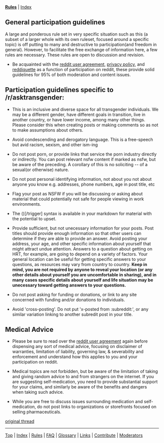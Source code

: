 [**Rules**](https://github.com/MissTeapot/LGBT-Wikis/blob/main/github_wiki/asktransgender/rules.md) | [Index](https://github.com/MissTeapot/LGBT-Wikis/blob/main/github_wiki/asktransgender/index.md)

General participation guidelines
---

A large and ponderous rule set in very specific situation such as this (a subset of a larger whole with its own ruleset, focused around a specific topic) is off putting to many and destructive to participation(and freedom in general). However, to facilitate the free exchange of information here, a few rules are necessary. These rules are open to discussion and revision.

- Be acquainted with the [reddit user agreement](http://reddit.com/help/useragreement), [privacy policy](http://reddit.com/help/privacypolicy), and [reddiquette](http://www.reddit.com/help/reddiquette) as a function of participation on reddit, these provide solid guidelines for 95% of both moderation and content issues.


Participation guidelines specific to /r/asktransgender:
---

- This is an inclusive and diverse space for all transgender individuals. We may be a different gender, have different goals in transition, live in another country, or have lower income, among many other things. Please consider this when creating posts or making comments so as not to make assumptions about others.

- Avoid condescending and derogatory language. This is a free-speech but avid racism, sexism, and other ism-ing

- Do not post porn, or provide links that service the porn industry directly or indirectly. You can post relevant nsfw content if marked as nsfw, but be aware of the preceding. A corollary of this is no soliciting -- of a sexual(or otherwise) nature.

- Do not post personal identifying information, not about you not about anyone you know e.g. addresses, phone numbers, age in post title, etc

- Flag your post as NSFW if you will be discussing or asking about material that could potentially not safe for people viewing in work environments.

- The ()[/trigger] syntax is available in your markdown for material with the potential to upset.

- Provide sufficient, but not unecessary information for your posts. Post titles should provide enough information so that other users can determine if they are able to provide an answer. Avoid posting your address, your age, and other specific information about yourself that might attract undue attention. Answers to a question about getting on HRT, for example, are going to depend on a variety of factors. Your general location can be useful for getting specific answers to your questions, as resources may vary from country to country. **Keep in mind, you are not required by anyone to reveal your location (or any other details about yourself you are uncomfortable in sharing), and in many cases specific details about yourself and life situation may be unecessary toward getting answers to your questions.**

- Do not post asking for funding or donations, or link to any site concerned with funding and/or donations to individuals.

- Avoid 'cross-posting'. Do not put 'x-posted from :subreddit:', or any similar variation linking to another subredit post in your title.


Medical Advice
---

- Please be sure to read over the [reddit user agreement](http://reddit.com/help/useragreement) again before dispensing any sort of medical advice, focusing on  disclaimer of warranties, limitation of liability, governing law, &amp; severability and enforcement and understand how this applies to you and your participation on reddit.

- Medical topics are not forbidden, but be aware of the limitation of taking and giving random advice to and from strangers on the internet. If you are suggesting self-medication, you need to provide substantial support for your claims, and similarly be aware of the benefits and dangers when taking such advice.

- While you are free to discuss issues surrounding medication and self-medication, do not post links to organizations or storefronts focused on selling pharmaceuticals.   

[original thread](http://www.reddit.com/r/asktransgender/comments/12hlbe/posting_guidelines_for_rasktransgender/)

---

[Top](https://github.com/MissTeapot/LGBT-Wikis/blob/main/github_wiki/asktransgender/content.md) | [Index](https://github.com/MissTeapot/LGBT-Wikis/blob/main/github_wiki/asktransgender/index.md) | [Rules](https://github.com/MissTeapot/LGBT-Wikis/blob/main/github_wiki/asktransgender/rules.md) | [FAQ](https://github.com/MissTeapot/LGBT-Wikis/blob/main/github_wiki/asktransgender/faq.md) | [Glossary](https://github.com/MissTeapot/LGBT-Wikis/blob/main/github_wiki/asktransgender/glossary.md) | [Links](https://github.com/MissTeapot/LGBT-Wikis/blob/main/github_wiki/asktransgender/linked.md) | [Contribute](https://github.com/MissTeapot/LGBT-Wikis/blob/main/github_wiki/asktransgender/contribute.md) | [Moderators](http://www.reddit.com/message/compose?to=%2Fr%2Fasktransgender)